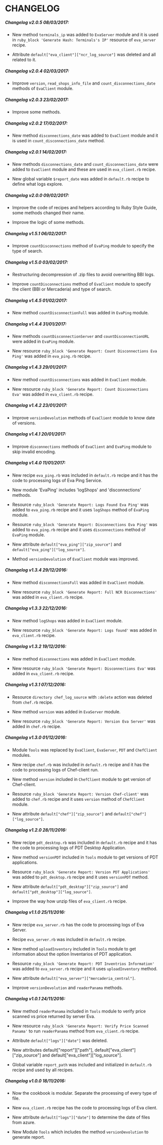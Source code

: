 # CHANGELOG

##### Changelog v2.0.5 08/03/2017:

- New method `terminals_ip` was added to `EvaServer` module and it is used in `ruby_block 'Generate Hash: Terminals's IP'` resource of `eva_server` recipe.

- Attribute `default["eva_client"]["ncr_log_source"]` was deleted and all related to it.

##### Changelog v2.0.4 02/03/2017:

- Improve `version`, `read_shops_info_file` and `count_disconnections_date` methods of `EvaClient` module.

##### Changelog v2.0.3 23/02/2017:

- Improve some methods.

##### Changelog v2.0.2 17/02/2017:

- New method `disconnections_date` was added to `EvaClient` module and it is used in `count_disconnections_date` method.

##### Changelog v2.0.1 14/02/2017:

- New methods `disconnections_date` and `count_disconnections_date` were added to `EvaClient` module and these are used in `eva_client.rb` recipe.

- New global variable `$report_date` was added in `default.rb` recipe to define what logs explore.

##### Changelog v2.0.0 09/02/2017:

- Improve the code of recipes and helpers according to Ruby Style Guide, some methods changed their name.

- Improve the logic of some methods.

##### Changelog v1.5.1 06/02/2017:

- Improve `countDisconnections` method of `EvaPing` module to specify the type of search.

##### Changelog v1.5.0 03/02/2017:

- Restructuring decompression of .zip files to avoid overwriting BBI logs.

- Improve `countDisconnections` method of `EvaClient` module to specify the client (BBI or Mercaderia) and type of search.

##### Changelog v1.4.5 01/02/2017:

- New method `countDisconnectionFull` was added in `EvaPing` module.

##### Changelog v1.4.4 31/01/2017:

- New methods `countDisconnectionServer` and `countDisconnectionURL` were added in `EvaPing` module.

- New resource `ruby_block 'Generate Report: Count Disconnections Eva Ping'` was added in `eva_ping.rb` recipe.

##### Changelog v1.4.3 29/01/2017:

- New method `countDisconnections` was added in `EvaClient` module.

- New resource `ruby_block 'Generate Report: Count Disconnections Eva'` was added in `eva_client.rb` recipe.

##### Changelog v1.4.2 23/01/2017:

- Improve `versionDevolution` methods of `EvaClient` module to know date of versions.

##### Changelog v1.4.1 20/01/2017:

- Improve `disconnections` methods of `EvaClient` and `EvaPing` module to skip invalid encoding.

##### Changelog v1.4.0 11/01/2017:

- New recipe `eva_ping.rb` was included in `default.rb` recipe and it has the code to processing logs of Eva Ping Service.

- New module 'EvaPing' includes 'logShops' and 'disconnections' methods.

- Resource `ruby_block 'Generate Report: Logs Found Eva Ping'` was added to `eva_ping.rb` recipe and it uses `logShops` method of `EvaPing` module.

- Resource `ruby_block 'Generate Report: Disconnections Eva Ping'` was added to `eva_ping.rb` recipe and it uses `disconnections` method of `EvaPing` module.

- New attribute `default["eva_ping"]["zip_source"]` and `default["eva_ping"]["log_source"]`.

- Method `versionDevolution` of `EvaClient` module was improved.

##### Changelog v1.3.4 29/12/2016:

- New method `disconnectionsFull` was added in `EvaClient` module.

- New resource `ruby_block 'Generate Report: Full NCR Disconnections'` was added in `eva_client.rb` recipe.

##### Changelog v1.3.3 22/12/2016:

- New method `logShops` was added in `EvaClient` module.

- New resource `ruby_block 'Generate Report: Logs found'` was added in `eva_client.rb` recipe.

##### Changelog v1.3.2 19/12/2016:

- New method `disconnections` was added in `EvaClient` module.

- New resource `ruby_block 'Generate Report: Disconnections Eva'` was added in `eva_client.rb` recipe.

##### Changelog v1.3.1 07/12/2016:

- Resource `directory chef_log_source` with `:delete` action was deleted from `chef.rb` recipe.

- New method `version` was added in `EvaServer` module.

- New resource `ruby_block 'Generate Report: Version Eva Server'` was added in `chef.rb` recipe.

##### Changelog v1.3.0 01/12/2016:

- Module `Tools` was replaced by `EvaClient`, `EvaServer`, `PDT` and `ChefClient` modules.

- New recipe `chef.rb` was included in `default.rb` recipe and it has the code to processing logs of Chef-client run.

- New method `version` included in `ChefClient` module to get version of Chef-client.

- Resource `ruby_block 'Generate Report: Version Chef-client'` was added to `chef.rb` recipe and it uses `version` method of `ChefClient` module.

- New attribute `default["chef"]["zip_source"]` and `default["chef"]["log_source"]`.

##### Changelog v1.2.0 28/11/2016:

- New recipe `pdt_desktop.rb` was included in `default.rb` recipe and it has the code to processing logs of PDT Desktop Application.

- New method `versionPDT` included in `Tools` module to get versions of PDT applications.

- Resource `ruby_block 'Generate Report: Version PDT Applications'` was added to `pdt_desktop.rb` recipe and it uses `versionPDT` method.

- New attribute `default["pdt_desktop"]["zip_source"]` and `default["pdt_desktop"]["log_source"]`.

- Improve the way how unzip files of `eva_client.rb` recipe.

##### Changelog v1.1.0 25/11/2016:

- New recipe `eva_server.rb` has the code to processing logs of Eva Server.

- Recipe `eva_server.rb` was included in `default.rb` recipe.

- New method `uploadInventory` included in `Tools` module to get information about the option Inventarios of PDT application.

- Resource `ruby_block 'Generate Report: PDT Inventrios Information'` was added to `eva_server.rb` recipe and it uses `uploadInventory` method.

- New attribute `default["eva_server"]["mercaderia_central"]`.

- Improve `versionDevolution` and `readerPanama` methods.

##### Changelog v1.0.1 24/11/2016:

- New method `readerPanama` included in `Tools` module to verify price scanned vs price returned by server Eva.

- New resource `ruby_block 'Generate Report: Verify Price Scanned Panama'` to run `readerPanama` method from `eva_client.rb` recipe.

- Attribute `default["logs"]["date"]` was deleted.

- New attributes default["report"]["path"], default["eva_client"]["zip_source"] and default["eva_client"]["log_source"].

- Global variable `report_path` was included and initialized in `default.rb` recipe and used by all recipes.

##### Changelog v1.0.0 18/11/2016:

- Now the cookbook is modular. Separate the processing of every type of file.

- New `eva_client.rb` recipe has the code to processing logs of Eva client.

- New attribute `default["logs"]["date"]` to determine the date of files from azure.

- New Module `Tools` which includes the method `versionDevolution` to generate report.
